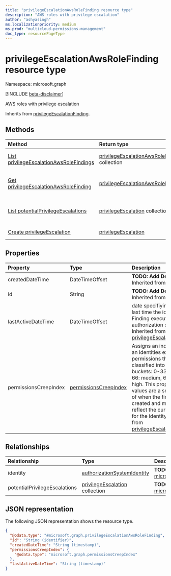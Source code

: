 ```yaml
---
title: "privilegeEscalationAwsRoleFinding resource type"
description: "AWS roles with privilege escalation"
author: "ashyasingh"
ms.localizationpriority: medium
ms.prod: "multicloud-permissions-management"
doc_type: resourcePageType
---
```


# privilegeEscalationAwsRoleFinding resource type

Namespace: microsoft.graph

[!INCLUDE [beta-disclaimer](../../includes/beta-disclaimer.md)]

AWS roles with privilege escalation

Inherits from [privilegeEscalationFinding](../resources/privilegeescalationfinding.md).

## Methods
|Method|Return type|Description|
|:---|:---|:---|
|[List privilegeEscalationAwsRoleFindings](../api/privilegeescalationawsrolefinding-list.md)|[privilegeEscalationAwsRoleFinding](../resources/privilegeescalationawsrolefinding.md) collection|Get a list of the [privilegeEscalationAwsRoleFinding](../resources/privilegeescalationawsrolefinding.md) objects and their properties.|
|[Get privilegeEscalationAwsRoleFinding](../api/privilegeescalationawsrolefinding-get.md)|[privilegeEscalationAwsRoleFinding](../resources/privilegeescalationawsrolefinding.md)|Read the properties and relationships of a [privilegeEscalationAwsRoleFinding](../resources/privilegeescalationawsrolefinding.md) object.|
|[List potentialPrivilegeEscalations](../api/privilegeescalationawsrolefinding-list-potentialprivilegeescalations.md)|[privilegeEscalation](../resources/privilegeescalation.md) collection|Get the privilegeEscalation resources from the potentialPrivilegeEscalations navigation property.|
|[Create privilegeEscalation](../api/privilegeescalationawsrolefinding-post-potentialprivilegeescalations.md)|[privilegeEscalation](../resources/privilegeescalation.md)|Create a new privilegeEscalation object.|

## Properties
|Property|Type|Description|
|:---|:---|:---|
|createdDateTime|DateTimeOffset|**TODO: Add Description** Inherited from [finding](../resources/finding.md).|
|id|String|**TODO: Add Description** Inherited from [entity](../resources/entity.md).|
|lastActiveDateTime|DateTimeOffset| date specifiying when the last time the identity in this Finding executed an authorization system* Inherited from [privilegeEscalationFinding](../resources/privilegeescalationfinding.md).|
|permissionsCreepIndex|[permissionsCreepIndex](../resources/permissionscreepindex.md)|Assigns an index based on an identities excessive permissions that is classified into three buckets: 0-33: low, 34-66: medium, 67-100: high. This property and its values are a snapshot as of when the finding was created and may not reflect the current values for the identity Inherited from [privilegeEscalationFinding](../resources/privilegeescalationfinding.md).|

## Relationships
|Relationship|Type|Description|
|:---|:---|:---|
|identity|[authorizationSystemIdentity](../resources/authorizationsystemidentity.md)|**TODO: Add Description** Inherited from [microsoft.graph.privilegeEscalationFinding](../resources/privilegeescalationfinding.md)|
|potentialPrivilegeEscalations|[privilegeEscalation](../resources/privilegeescalation.md) collection|**TODO: Add Description** Inherited from [microsoft.graph.privilegeEscalationFinding](../resources/privilegeescalationfinding.md)|

## JSON representation
The following JSON representation shows the resource type.
<!-- {
  "blockType": "resource",
  "keyProperty": "id",
  "@odata.type": "microsoft.graph.privilegeEscalationAwsRoleFinding",
  "baseType": "microsoft.graph.privilegeEscalationFinding",
  "openType": false
}
-->
``` json
{
  "@odata.type": "#microsoft.graph.privilegeEscalationAwsRoleFinding",
  "id": "String (identifier)",
  "createdDateTime": "String (timestamp)",
  "permissionsCreepIndex": {
    "@odata.type": "microsoft.graph.permissionsCreepIndex"
  },
  "lastActiveDateTime": "String (timestamp)"
}
```

